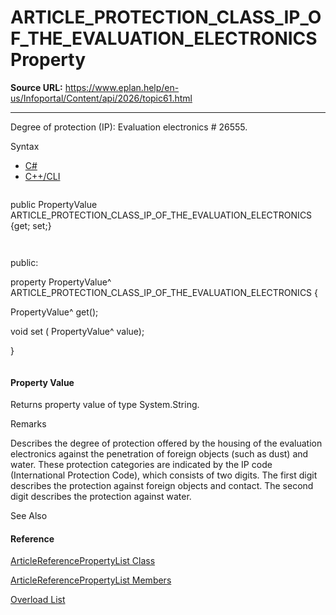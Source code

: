 # ARTICLE_PROTECTION_CLASS_IP_OF_THE_EVALUATION_ELECTRONICS Property

**Source URL:** https://www.eplan.help/en-us/Infoportal/Content/api/2026/topic61.html

---

Degree of protection (IP): Evaluation electronics # 26555.

Syntax

- [C#](#i-syntax-CS)
- [C++/CLI](#i-syntax-CPP2005)

```
```
public PropertyValue ARTICLE_PROTECTION_CLASS_IP_OF_THE_EVALUATION_ELECTRONICS {get; set;}
```
```

```
```
public:
property PropertyValue^ ARTICLE_PROTECTION_CLASS_IP_OF_THE_EVALUATION_ELECTRONICS {
   PropertyValue^ get();
   void set (    PropertyValue^ value);
}
```
```

#### Property Value

Returns property value of type System.String.

Remarks

Describes the degree of protection offered by the housing of the evaluation electronics against the penetration of foreign objects (such as dust) and water. These protection categories are indicated by the IP code (International Protection Code), which consists of two digits. The first digit describes the protection against foreign objects and contact. The second digit describes the protection against water.



See Also

#### Reference

[ArticleReferencePropertyList Class](Eplan.EplApi.DataModelu~Eplan.EplApi.DataModel.ArticleReferencePropertyList.html)
  
[ArticleReferencePropertyList Members](Eplan.EplApi.DataModelu~Eplan.EplApi.DataModel.ArticleReferencePropertyList_members.html)
  
[Overload List](topic1769.html)